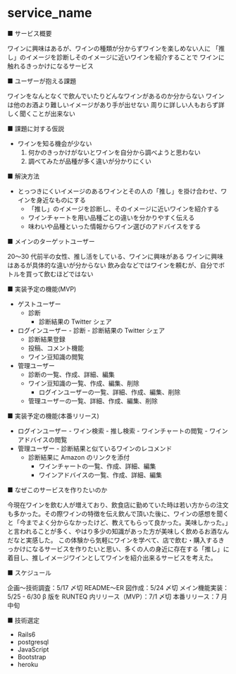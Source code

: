 # service_name

■ サービス概要

ワインに興味はあるが、ワインの種類が分からずワインを楽しめない人に
「推し」のイメージを診断しそのイメージに近いワインを紹介することで
ワインに触れるきっかけになるサービス

■ ユーザーが抱える課題

ワインをなんとなくで飲んでいたりどんなワインがあるのか分からない
ワインは他のお酒より難しいイメージがあり手が出せない
周りに詳しい人もおらず詳しく聞くことが出来ない

■ 課題に対する仮説

- ワインを知る機会が少ない
  1. 何かのきっかけがないとワインを自分から調べようと思わない
  2. 調べてみたが品種が多く違いが分かりにくい

■ 解決方法

- とっつきにくいイメージのあるワインとその人の「推し」を掛け合わせ、ワインを身近なものにする
  - 「推し」のイメージを診断し、そのイメージに近いワインを紹介する
  - ワインチャートを用い品種ごとの違いを分かりやすく伝える
  - 味わいや品種といった情報からワイン選びのアドバイスをする

■ メインのターゲットユーザー

20〜30 代前半の女性、推し活をしている、ワインに興味がある
ワインに興味はあるが具体的な違いが分からない
飲み会などではワインを頼むが、自分でボトルを買って飲むほどではない

■ 実装予定の機能(MVP)

- ゲストユーザー
  - 診断
    - 診断結果の Twitter シェア
- ログインユーザー - 診断 - 診断結果の Twitter シェア
  - 診断結果登録
  - 投稿、コメント機能
  - ワイン豆知識の閲覧
- 管理ユーザー
  - 診断の一覧、作成、詳細、編集
  - ワイン豆知識の一覧、作成、編集、削除
    - ログインユーザーの一覧、詳細、作成、編集、削除
  - 管理ユーザーの一覧、詳細、作成、編集、削除

■ 実装予定の機能(本番リリース)

- ログインユーザー - ワイン検索 - 推し検索 - ワインチャートの閲覧 - ワインアドバイスの閲覧
- 管理ユーザー - 診断結果と似ているワインのレコメンド
  - 診断結果に Amazon のリンクを添付
    - ワインチャートの一覧、作成、詳細、編集
    - ワインアドバイスの一覧、作成、詳細、編集

■ なぜこのサービスを作りたいのか

今現在ワインを飲む人が増えており、飲食店に勤めていた時は若い方からの注文も多かった。その際ワインの特徴を伝え飲んで頂いた後に、ワインの感想を聞くと「今までよく分からなかったけど、教えてもらって良かった。美味しかった。」と言われることが多く、やはり多少の知識があった方が美味しく飲めるお酒なんだなと実感した。
この体験から気軽にワインを学べて、店で飲む・購入するきっかけになるサービスを作りたいと思い、多くの人の身近に存在する「推し」に着目し、推しイメージワインとしてワインを紹介出来るサービスを考えた。

■ スケジュール

企画〜技術調査：5/17 〆切
README〜ER 図作成：5/24 〆切
メイン機能実装：5/25 - 6/30
β 版を RUNTEQ 内リリース（MVP）：7/1 〆切
本番リリース：7 月中旬

■ 技術選定

- Rails6
- postgresql
- JavaScript
- Bootstrap
- heroku
